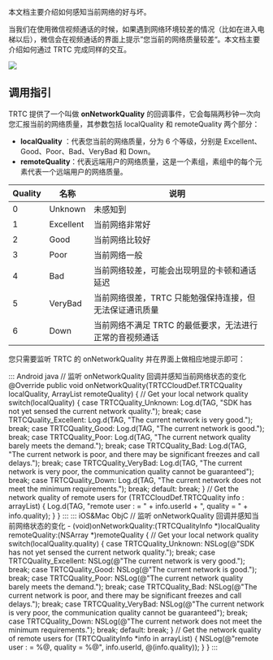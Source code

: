 本文档主要介绍如何感知当前网络的好与坏。

当我们在使用微信视频通话的时候，如果遇到网络环境较差的情况（比如在进入电梯以后），微信会在视频通话的界面上提示”您当前的网络质量较差“。本文档主要介绍如何通过 TRTC 完成同样的交互。

![](https://qcloudimg.tencent-cloud.cn/raw/22766930827983b14cf0875776233eeb.jpg)

## 调用指引

TRTC 提供了一个叫做 **onNetworkQuality** 的回调事件，它会每隔两秒钟一次向您汇报当前的网络质量，其参数包括 localQuality 和 remoteQuality 两个部分：
- **localQuality** ：代表您当前的网络质量，分为 6 个等级，分别是 Excellent、Good、Poor、Bad、VeryBad 和 Down。
- **remoteQuality**：代表远端用户的网络质量，这是一个素组，素组中的每个元素代表一个远端用户的网络质量。

| Quality | 名称 | 说明 |
|---------|---------|---------|
| 0 | Unknown | 未感知到 |
| 1 | Excellent | 当前网络非常好 |
| 2 | Good | 当前网络比较好 |
| 3 | Poor | 当前网络一般 |
| 4 | Bad | 当前网络较差，可能会出现明显的卡顿和通话延迟|
| 5 | VeryBad | 当前网络很差，TRTC 只能勉强保持连接，但无法保证通讯质量|
| 6 | Down | 当前网络不满足 TRTC 的最低要求，无法进行正常的音视频通话|

您只需要监听 TRTC 的 onNetworkQuality 并在界面上做相应地提示即可：

<dx-codeblock>
::: Android  java 
// 监听 onNetworkQuality 回调并感知当前网络状态的变化
@Override
public void onNetworkQuality(TRTCCloudDef.TRTCQuality localQuality, 
                             ArrayList<TRTCCloudDef.TRTCQuality> remoteQuality)
{
    // Get your local network quality
    switch(localQuality) {
        case TRTCQuality_Unknown:
            Log.d(TAG, "SDK has not yet sensed the current network quality.");
            break;
        case TRTCQuality_Excellent:
            Log.d(TAG, "The current network is very good.");
            break;
        case TRTCQuality_Good:
            Log.d(TAG, "The current network is good.");
            break;
        case TRTCQuality_Poor:
            Log.d(TAG, "The current network quality barely meets the demand.");
            break;
        case TRTCQuality_Bad:
            Log.d(TAG, "The current network is poor, and there may be significant freezes and call delays.");
            break;
        case TRTCQuality_VeryBad:
            Log.d(TAG, "The current network is very poor, the communication quality cannot be guaranteed");
            break;
        case TRTCQuality_Down:
            Log.d(TAG, "The current network does not meet the minimum requirements.");
            break;
        default:
            break;
    }
    // Get the network quality of remote users
    for (TRTCCloudDef.TRTCQuality info : arrayList) {
        Log.d(TAG, "remote user : = " + info.userId + ", quality = " + info.quality);
    }
}
:::
::: iOS&Mac  ObjC 
// 监听 onNetworkQuality 回调并感知当前网络状态的变化
- (void)onNetworkQuality:(TRTCQualityInfo *)localQuality remoteQuality:(NSArray<TRTCQualityInfo *> *)remoteQuality {
    // Get your local network quality
    switch(localQuality.quality) {
        case TRTCQuality_Unknown:
            NSLog(@"SDK has not yet sensed the current network quality.");
            break;
        case TRTCQuality_Excellent:
            NSLog(@"The current network is very good.");
            break;
        case TRTCQuality_Good:
            NSLog(@"The current network is good.");
            break;
        case TRTCQuality_Poor:
            NSLog(@"The current network quality barely meets the demand.");
            break;
        case TRTCQuality_Bad:
            NSLog(@"The current network is poor, and there may be significant freezes and call delays.");
            break;
        case TRTCQuality_VeryBad:
           NSLog(@"The current network is very poor, the communication quality cannot be guaranteed");
            break;
        case TRTCQuality_Down:
            NSLog(@"The current network does not meet the minimum requirements.");
            break;
        default:
            break;
    }
    // Get the network quality of remote users
    for (TRTCQualityInfo *info in arrayList) {
        NSLog(@"remote user : = %@, quality = %@", info.userId, @(info.quality));
    }
}
:::
</dx-codeblock>

